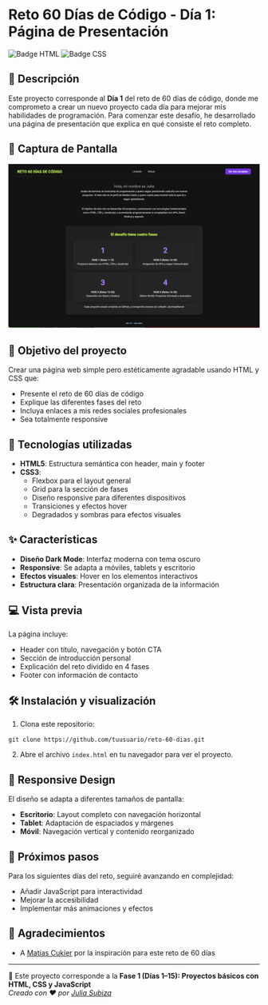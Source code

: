 # Reto 60 Días de Código - Día 1: Página de Presentación

![Badge HTML](https://img.shields.io/badge/HTML5-E34F26?style=for-the-badge&logo=html5&logoColor=white)
![Badge CSS](https://img.shields.io/badge/CSS3-1572B6?style=for-the-badge&logo=css3&logoColor=white)

## 📝 Descripción

Este proyecto corresponde al **Día 1** del reto de 60 días de código, donde me comprometo a crear un nuevo proyecto cada día para mejorar mis habilidades de programación. Para comenzar este desafío, he desarrollado una página de presentación que explica en qué consiste el reto completo.

## 📸 Captura de Pantalla

![App Screenshot](/fotos%20proyectos/1.png)

## 🎯 Objetivo del proyecto

Crear una página web simple pero estéticamente agradable usando HTML y CSS que:
- Presente el reto de 60 días de código
- Explique las diferentes fases del reto
- Incluya enlaces a mis redes sociales profesionales
- Sea totalmente responsive

## 🚀 Tecnologías utilizadas

- **HTML5**: Estructura semántica con header, main y footer
- **CSS3**: 
  - Flexbox para el layout general
  - Grid para la sección de fases
  - Diseño responsive para diferentes dispositivos
  - Transiciones y efectos hover
  - Degradados y sombras para efectos visuales

## ✨ Características

- **Diseño Dark Mode**: Interfaz moderna con tema oscuro
- **Responsive**: Se adapta a móviles, tablets y escritorio
- **Efectos visuales**: Hover en los elementos interactivos
- **Estructura clara**: Presentación organizada de la información

## 💻 Vista previa

La página incluye:
- Header con título, navegación y botón CTA
- Sección de introducción personal
- Explicación del reto dividido en 4 fases
- Footer con información de contacto

## 🛠️ Instalación y visualización

1. Clona este repositorio:
```
git clone https://github.com/tuusuario/reto-60-dias.git
```

2. Abre el archivo `index.html` en tu navegador para ver el proyecto.

## 📱 Responsive Design

El diseño se adapta a diferentes tamaños de pantalla:
- **Escritorio**: Layout completo con navegación horizontal
- **Tablet**: Adaptación de espaciados y márgenes
- **Móvil**: Navegación vertical y contenido reorganizado

## 🌱 Próximos pasos

Para los siguientes días del reto, seguiré avanzando en complejidad:
- Añadir JavaScript para interactividad
- Mejorar la accesibilidad
- Implementar más animaciones y efectos

## 👏 Agradecimientos

- A [Matías Cukier](https://github.com/matiascukier) por la inspiración para este reto de 60 días

---
📅 Este proyecto corresponde a la **Fase 1 (Días 1–15): Proyectos básicos con HTML, CSS y JavaScript**  
_Creado con ❤️ por [Julia Subiza](https://github.com/Julia-SP)_
